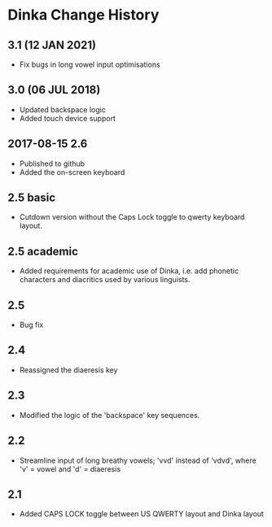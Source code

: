 # Dinka Change History

## 3.1 (12 JAN 2021)
* Fix bugs in long vowel input optimisations

## 3.0 (06 JUL 2018)
* Updated backspace logic
* Added touch device support

## 2017-08-15 2.6
* Published to github
* Added the on-screen keyboard

## 2.5 basic
* Cutdown version without the Caps Lock toggle to qwerty keyboard layout.

## 2.5 academic
* Added requirements for academic use of Dinka, i.e. add phonetic characters and diacritics used by various linguists.

## 2.5
* Bug fix

## 2.4
* Reassigned the diaeresis key

## 2.3
* Modified the logic of the 'backspace' key sequences.

## 2.2
* Streamline input of long breathy vowels; 'vvd' instead of 'vdvd', where 'v' = vowel and 'd' = diaeresis

## 2.1
* Added CAPS LOCK toggle between US QWERTY layout and Dinka layout
